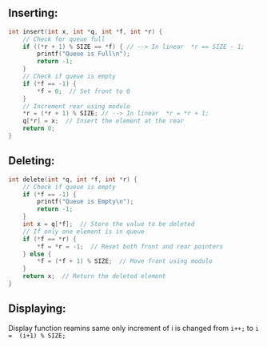 ## Inserting:
```c
int insert(int x, int *q, int *f, int *r) {
    // Check for queue full
    if ((*r + 1) % SIZE == *f) { // --> In linear  *r == SIZE - 1;
        printf("Queue is Full\n");
        return -1;
    }
    // Check if queue is empty
    if (*f == -1) {
        *f = 0;  // Set front to 0
    }
    // Increment rear using modulo
    *r = (*r + 1) % SIZE; // --> In linear  *r = *r + 1;
    q[*r] = x;  // Insert the element at the rear
    return 0;
}
```
## Deleting:
```c
int delete(int *q, int *f, int *r) {
    // Check if queue is empty
    if (*f == -1) {
        printf("Queue is Empty\n");
        return -1;
    }
    int x = q[*f];  // Store the value to be deleted
    // If only one element is in queue
    if (*f == *r) {
        *f = *r = -1;  // Reset both front and rear pointers
    } else {
        *f = (*f + 1) % SIZE;  // Move front using modulo
    }
    return x;  // Return the deleted element
}
```

## Displaying:

Display function reamins same only increment of i is changed from `i++;` to `i =  (i+1) % SIZE;`
